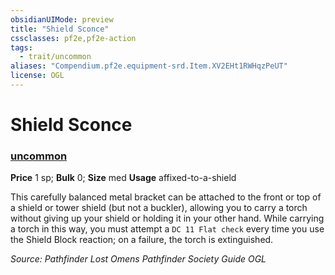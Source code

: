 ```yaml
---
obsidianUIMode: preview
title: "Shield Sconce"
cssclasses: pf2e,pf2e-action
tags:
  - trait/uncommon
aliases: "Compendium.pf2e.equipment-srd.Item.XV2EHt1RWHqzPeUT"
license: OGL
---
```

# Shield Sconce

### [uncommon](uncommon "Uncommon Rarity Trait")


**Price** 1 sp; 
**Bulk** 0; **Size** med
**Usage** affixed-to-a-shield

This carefully balanced metal bracket can be attached to the front or top of a shield or tower shield (but not a buckler), allowing you to carry a torch without giving up your shield or holding it in your other hand. While carrying a torch in this way, you must attempt a `DC 11 Flat check` every time you use the Shield Block reaction; on a failure, the torch is extinguished.

*Source: Pathfinder Lost Omens Pathfinder Society Guide*
*OGL*